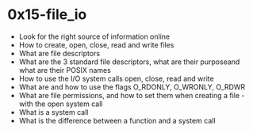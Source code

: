# 0x15-file_io
- Look for the right source of information online
- How to create, open, close, read and write files
- What are file descriptors
- What are the 3 standard file descriptors, what are their purposeand what are their POSIX names
- How to use the I/O system calls open, close, read and write
- What are and how to use the flags O_RDONLY, O_WRONLY, O_RDWR
- What are file permissions, and how to set them when creating a file - with the open system call
- What is a system call
- What is the difference between a function and a system call
